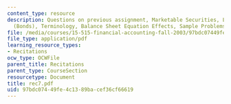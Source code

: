 ```yaml
---
content_type: resource
description: Questions on previous assignment, Marketable Securities, Long-Term Debt
  (Bonds), Terminology, Balance Sheet Equation Effects, Sample Problems.
file: /media/courses/15-515-financial-accounting-fall-2003/97bdc07449fe4c1389bacef36cf66619_rec7.pdf
file_type: application/pdf
learning_resource_types:
- Recitations
ocw_type: OCWFile
parent_title: Recitations
parent_type: CourseSection
resourcetype: Document
title: rec7.pdf
uid: 97bdc074-49fe-4c13-89ba-cef36cf66619
---
```


